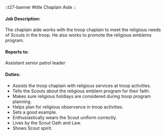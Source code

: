 
::t27-banner
#title
Chaplain Aide
::

#### Job Description:
The chaplain aide works with the troop chaplain to meet the religious needs of Scouts in the troop. He also works to promote the religious emblems program.

#### Reports to:
Assistant senior patrol leader

#### Duties:
- Assists the troop chaplain with religious services at troop activities.
- Tells the Scouts about the religious emblem program for their faith.
- Makes sure religious holdiays are considered during troop program planning.
- Helps plan for religious observance in troop activities.
- Sets a good example.
- Enthusiastically wears the Scout uniform correctly.
- Lives by the Scout Oath and Law.
- Shows Scout spirit.